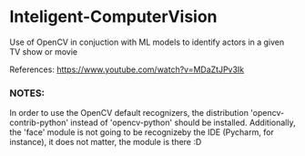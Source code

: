 # Inteligent-ComputerVision
Use of OpenCV in conjuction with ML models to identify actors in a given TV show or movie

References:
https://www.youtube.com/watch?v=MDaZtJPv3Ik

### NOTES:

In order to use the OpenCV default recognizers, the distribution 'opencv-contrib-python' instead of 'opencv-python' should be installed.
Additionally, the 'face' module is not going to be recognizeby the IDE (Pycharm, for instance), it does not matter, the module is there :D
